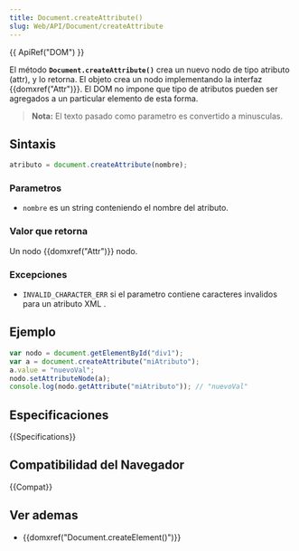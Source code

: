 ```yaml
---
title: Document.createAttribute()
slug: Web/API/Document/createAttribute
---
```


{{ ApiRef("DOM") }}

El método **`Document.createAttribute()`** crea un nuevo nodo de tipo atributo (attr), y lo retorna. El objeto crea un nodo implementando la interfaz {{domxref("Attr")}}. El DOM no impone que tipo de atributos pueden ser agregados a un particular elemento de esta forma.

> **Nota:** El texto pasado como parametro es convertido a minusculas.

## Sintaxis

```js
atributo = document.createAttribute(nombre);
```

### Parametros

- `nombre` es un string conteniendo el nombre del atributo.

### Valor que retorna

Un nodo {{domxref("Attr")}} nodo.

### Excepciones

- `INVALID_CHARACTER_ERR` si el parametro contiene caracteres invalidos para un atributo XML .

## Ejemplo

```js
var nodo = document.getElementById("div1");
var a = document.createAttribute("miAtributo");
a.value = "nuevoVal";
nodo.setAttributeNode(a);
console.log(nodo.getAttribute("miAtributo")); // "nuevoVal"
```

## Especificaciones

{{Specifications}}

## Compatibilidad del Navegador

{{Compat}}

## Ver ademas

- {{domxref("Document.createElement()")}}
